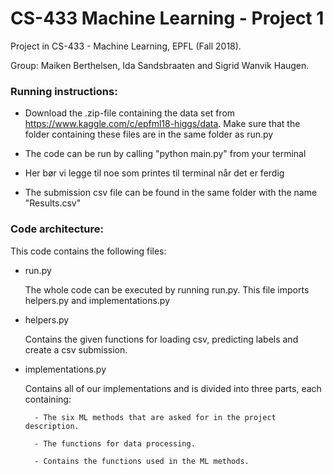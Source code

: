# CS-433 Machine Learning - Project 1
Project in CS-433 - Machine Learning, EPFL (Fall 2018).

Group: Maiken Berthelsen, Ida Sandsbraaten and Sigrid Wanvik Haugen.




### Running instructions:
- Download the .zip-file containing the data set from https://www.kaggle.com/c/epfml18-higgs/data. Make sure that the folder containing these files are in the same folder as run.py

- The code can be run by calling "python main.py" from your terminal

- Her bør vi legge til noe som printes til terminal når det er ferdig

- The submission csv file can be found in the same folder with the name "Results.csv"




### Code architecture:
This code contains the following files:
* run.py 

	The whole code can be executed by running run.py. This file imports helpers.py and implementations.py

* helpers.py

	Contains the given functions for loading csv, predicting labels and create a csv submission.

* implementations.py

	Contains all of our implementations and is divided into three parts, each containing:

		- The six ML methods that are asked for in the project description.

		- The functions for data processing.

		- Contains the functions used in the ML methods.

